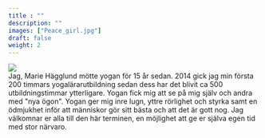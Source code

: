 ```yaml
---
title : ""
description: ""
images: ["Peace_girl.jpg"]
draft: false
weight: 2
---
```


![](/images/marie_Tyresta.jpg)
<br>
Jag, Marie Hägglund mötte yogan för 15 år sedan. 2014 gick jag min första 200 timmars yogalärarutbildning sedan dess har det blivit ca 500 utbildningstimmar ytterligare. Yogan fick mig att se på mig själv och andra med "nya ögon". Yogan ger mig inre lugn, yttre rörlighet och styrka samt en ödmjukhet inför att människor gör sitt bästa och att det är gott nog. Jag välkomnar er alla till den här terminen, en möjlighet att ge er själva egen tid med stor närvaro.
